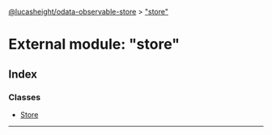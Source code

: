[@lucasheight/odata-observable-store](../README.md) > ["store"](../modules/_store_.md)

# External module: "store"

## Index

### Classes

* [Store](../classes/_store_.store.md)

---

